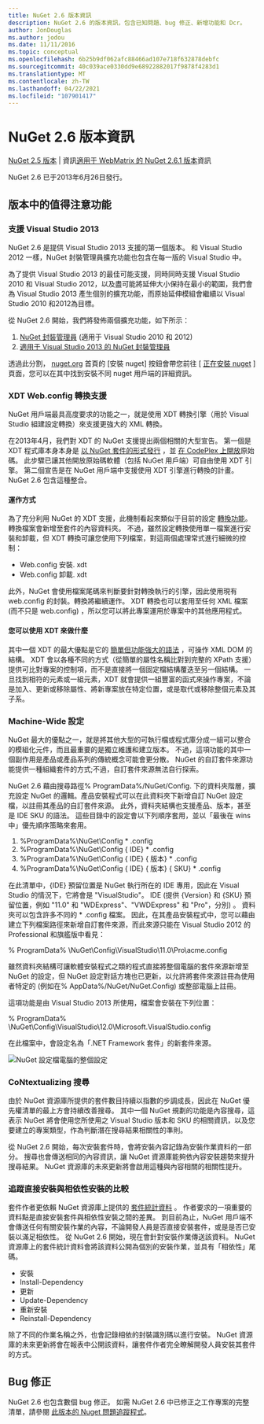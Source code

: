 ```yaml
---
title: NuGet 2.6 版本資訊
description: NuGet 2.6 的版本資訊，包含已知問題、bug 修正、新增功能和 Dcr。
author: JonDouglas
ms.author: jodou
ms.date: 11/11/2016
ms.topic: conceptual
ms.openlocfilehash: 6b25b9df062afc88466ad107e718f632878debfc
ms.sourcegitcommit: 40c039ace0330dd9e68922882017f9878f4283d1
ms.translationtype: MT
ms.contentlocale: zh-TW
ms.lasthandoff: 04/22/2021
ms.locfileid: "107901417"
---
```

# <a name="nuget-26-release-notes"></a>NuGet 2.6 版本資訊

[NuGet 2.5 版本](../release-notes/nuget-2.5.md)  |  資訊[適用于 WebMatrix 的 NuGet 2.6.1 版本](../release-notes/nuget-2.6.1-for-webmatrix.md)資訊

NuGet 2.6 已于2013年6月26日發行。

## <a name="notable-features-in-the-release"></a>版本中的值得注意功能

### <a name="support-for-visual-studio-2013"></a>支援 Visual Studio 2013

NuGet 2.6 是提供 Visual Studio 2013 支援的第一個版本。 和 Visual Studio 2012 一樣，NuGet 封裝管理員擴充功能也包含在每一版的 Visual Studio 中。

為了提供 Visual Studio 2013 的最佳可能支援，同時同時支援 Visual Studio 2010 和 Visual Studio 2012，以及盡可能將延伸大小保持在最小的範圍，我們會為 Visual Studio 2013 產生個別的擴充功能，而原始延伸模組會繼續以 Visual Studio 2010 和2012為目標。

從 NuGet 2.6 開始，我們將發佈兩個擴充功能，如下所示：

1. [NuGet 封裝管理員](https://marketplace.visualstudio.com/items?itemName=NuGetTeam.NuGetPackageManager) (適用于 Visual Studio 2010 和 2012) 
1. [適用于 Visual Studio 2013 的 NuGet 封裝管理員](https://marketplace.visualstudio.com/items?itemName=NuGetTeam.NuGetPackageManagerforVisualStudio2013)

透過此分割， [nuget.org](https://nuget.org) 首頁的 [安裝 nuget] 按鈕會帶您前往 [ [正在安裝 nuget](../install-nuget-client-tools.md) ] 頁面，您可以在其中找到安裝不同 nuget 用戶端的詳細資訊。

<a name="xdt"></a>

### <a name="xdt-webconfig-transformation-support"></a>XDT Web.config 轉換支援

NuGet 用戶端最具高度要求的功能之一，就是使用 XDT 轉換引擎（用於 Visual Studio 組建設定轉換）來支援更強大的 XML 轉換。

在2013年4月，我們對 XDT 的 NuGet 支援提出兩個相關的大型宣告。 第一個是 XDT 程式庫本身本身是 [以 NuGet 套件的形式發行](https://nuget.org/packages/Microsoft.Web.Xdt) ，並 [在 CodePlex 上開放](http://xdt.codeplex.com/)原始碼。 此步驟已讓其他開放原始碼軟體（包括 NuGet 用戶端）可自由使用 XDT 引擎。 第二個宣告是在 NuGet 用戶端中支援使用 XDT 引擎進行轉換的計畫。 NuGet 2.6 包含這種整合。

#### <a name="how-it-works"></a>運作方式

為了充分利用 NuGet 的 XDT 支援，此機制看起來類似于目前的設定 [轉換功能](../create-packages/source-and-config-file-transformations.md)。
轉換檔案會新增至套件的內容資料夾。 不過，雖然設定轉換使用單一檔案進行安裝和卸載，但 XDT 轉換可讓您使用下列檔案，對這兩個處理常式進行細微的控制：

- Web.config 安裝. xdt
- Web.config 卸載. xdt

此外，NuGet 會使用檔案尾碼來判斷要針對轉換執行的引擎，因此使用現有 web.config 的封裝。轉換將繼續運作。 XDT 轉換也可以套用至任何 XML 檔案 (而不只是 web.config) ，所以您可以將此專案運用於專案中的其他應用程式。

#### <a name="what-you-can-do-with-xdt"></a>您可以使用 XDT 來做什麼

其中一個 XDT 的最大優點是它的 [簡單但功能強大的語法](/previous-versions/aspnet/dd465326(v=vs.110)) ，可操作 XML DOM 的結構。 XDT 會以各種不同的方式（從簡單的屬性名稱比對到完整的 XPath 支援）提供可比對專案的控制項，而不是直接將一個固定檔結構覆迭至另一個結構。 一旦找到相符的元素或一組元素，XDT 就會提供一組豐富的函式來操作專案，不論是加入、更新或移除屬性、將新專案放在特定位置，或是取代或移除整個元素及其子系。

### <a name="machine-wide-configuration"></a>Machine-Wide 設定

NuGet 最大的優點之一，就是將其他大型的可執行檔或程式庫分成一組可以整合的模組化元件，而且最重要的是獨立維護和建立版本。 不過，這項功能的其中一個副作用是產品或產品系列的傳統概念可能會更分散。
NuGet 的自訂套件來源功能提供一種組織套件的方式;不過，自訂套件來源無法自行探索。

NuGet 2.6 藉由搜尋路徑% ProgramData%/NuGet/Config. 下的資料夾階層，擴充設定 NuGet 的邏輯。產品安裝程式可以在此資料夾下新增自訂 NuGet 設定檔，以註冊其產品的自訂套件來源。 此外，資料夾結構也支援產品、版本，甚至是 IDE SKU 的語法。 這些目錄中的設定會以下列順序套用，並以「最後在 wins 中」優先順序策略來套用。

1. %ProgramData%\NuGet\Config \* .config
2. %ProgramData%\NuGet\Config \{ IDE} \* .config
3. %ProgramData%\NuGet\Config \{ IDE} \{ 版本} \* .config
4. %ProgramData%\NuGet\Config \{ IDE} \{ 版本} \{ SKU} \* .config

在此清單中，{IDE} 預留位置是 NuGet 執行所在的 IDE 專用，因此在 Visual Studio 的情況下，它將會是 "VisualStudio"。 IDE (提供 {Version} 和 {SKU} 預留位置，例如 "11.0" 和 "WDExpress"、"VWDExpress" 和 "Pro"，分別) 。 資料夾可以包含許多不同的 * .config 檔案。
因此，在其產品安裝程式中，您可以藉由建立下列檔案路徑來新增自訂套件來源，而此來源只能在 Visual Studio 2012 的 Professional 和旗艦版中看見：

% ProgramData% \NuGet\Config\VisualStudio\11.0\Pro\acme.config

雖然資料夾結構可讓軟體安裝程式之類的程式直接將整個電腦的套件來源新增至 NuGet 的設定，但 NuGet 設定對話方塊也已更新，以允許將套件來源註冊為使用者特定的 (例如在% AppData%/NuGet/NuGet.Config) 或整部電腦上註冊。

這項功能是由 Visual Studio 2013 所使用，檔案會安裝在下列位置：

% ProgramData% \NuGet\Config\VisualStudio\12.0\Microsoft.VisualStudio.config

在此檔案中，會設定名為「.NET Framework 套件」的新套件來源。

![NuGet 設定檔電腦的整個設定](./media/NuGet-Config-File-Machine-Wide.png)

### <a name="contextualizing-search"></a>CoNtextualizing 搜尋

由於 NuGet 資源庫所提供的套件數目持續以指數的步調成長，因此在 NuGet 優先權清單的最上方會持續改善搜尋。 其中一個 NuGet 規劃的功能是內容搜尋，這表示 NuGet 將會使用您所使用之 Visual Studio 版本和 SKU 的相關資訊，以及您要建立的專案類型，作為判斷潛在搜尋結果相關性的準則。

從 NuGet 2.6 開始，每次安裝套件時，會將安裝內容記錄為安裝作業資料的一部分。  搜尋也會傳送相同的內容資訊，讓 NuGet 資源庫能夠依內容安裝趨勢來提升搜尋結果。  NuGet 資源庫的未來更新將會啟用這種與內容相關的相關性提升。

### <a name="tracking-direct-installs-vs-dependency-installs"></a>追蹤直接安裝與相依性安裝的比較

套件作者更依賴 NuGet 資源庫上提供的 [套件統計資料](http://blog.nuget.org/20130226/Introducing-Package-Statistics.html) 。  作者要求的一項重要的資料點是直接安裝套件與相依性安裝之間的差異。  到目前為止，NuGet 用戶端不會傳送任何有關安裝作業的內容，不論開發人員是否直接安裝套件，或是是否已安裝以滿足相依性。
從 NuGet 2.6 開始，現在會針對安裝作業傳送該資料。  NuGet 資源庫上的套件統計資料會將該資料公開為個別的安裝作業，並具有「相依性」尾碼。

* 安裝
* Install-Dependency
* 更新
* Update-Dependency
* 重新安裝
* Reinstall-Dependency

除了不同的作業名稱之外，也會記錄相依的封裝識別碼以進行安裝。  NuGet 資源庫的未來更新將會在報表中公開該資料，讓套件作者完全瞭解開發人員安裝其套件的方式。

## <a name="bug-fixes"></a>Bug 修正

NuGet 2.6 也包含數個 bug 修正。 如需 NuGet 2.6 中已修正之工作專案的完整清單，請參閱 [此版本的 Nuget 問題追蹤程式](https://nuget.codeplex.com/workitem/list/advanced?keyword=&status=Closed&type=All&priority=All&release=NuGet%202.6&assignedTo=All&component=All&sortField=LastUpdatedDate&sortDirection=Descending&page=0&reasonClosed=All)。